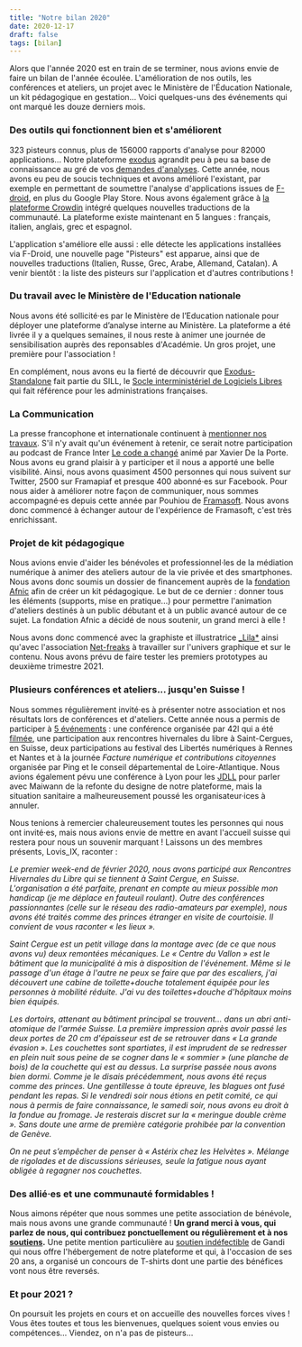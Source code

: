 ```yaml
---
title: "Notre bilan 2020"
date: 2020-12-17
draft: false
tags: [bilan]
---
```


Alors que l'année 2020 est en train de se terminer, nous avions envie de faire un bilan de l'année écoulée. L'amélioration de nos outils, les conférences et ateliers, un projet avec le Ministère de l'Éducation Nationale, un kit pédagogique en gestation... Voici quelques-uns des événements qui ont marqué les douze derniers mois. 

### Des outils qui fonctionnent bien et s'améliorent
323 pisteurs connus, plus de 156000 rapports d'analyse pour 82000 applications... Notre plateforme [exodus](https://reports.exodus-privacy.eu.org) agrandit peu à peu sa base de connaissance au gré de vos [demandes d'analyses](https://reports.exodus-privacy.eu.org/fr/analysis/submit/). Cette année, nous avons eu peu de soucis techniques et avons amélioré l'existant, par exemple en permettant de soumettre l'analyse d'applications issues de [F-droid](https://f-droid.org/), en plus du Google Play Store. Nous avons également grâce à [la plateforme Crowdin](https://crowdin.com/project/exodus-privacy) intégré quelques nouvelles traductions de la communauté. La plateforme existe maintenant en 5 langues : français, italien, anglais, grec et espagnol. 

L'application s'améliore  elle aussi : elle détecte les applications installées via F-Droid, une nouvelle page "Pisteurs" est apparue, ainsi que de nouvelles traductions (Italien, Russe, Grec, Arabe, Allemand, Catalan). A venir bientôt : la liste des pisteurs sur l'application et d'autres contributions !

### Du travail avec le Ministère de l'Education nationale

Nous avons été sollicité·es par le Ministère de l’Education nationale pour déployer une plateforme d’analyse interne au Ministère. La plateforme a été livrée il y a quelques semaines, il nous reste à animer une journée de sensibilisation auprès des reponsables d'Académie. Un gros projet, une première pour l'association !

En complément, nous avons eu la fierté de découvrir que [Exodus-Standalone](https://sill.etalab.gouv.fr/fr/software?id=199) fait partie du SILL, le [Socle interministériel de Logiciels Libres](https://sill.etalab.gouv.fr/fr/software) qui fait référence pour les administrations françaises. 

### La Communication

La presse francophone et internationale continuent à [mentionner nos travaux](https://exodus-privacy.eu.org/fr/page/press/). S'il n'y avait qu'un événement à retenir, ce serait notre participation au podcast de France Inter [Le code a changé](https://www.franceinter.fr/emissions/le-code-a-change/ils-cherchent-les-trucs-bizarres-qu-il-y-a-dans-vos-telephones-rencontre-avec-des-traqueurs-de-trackers) animé par Xavier De la Porte. Nous avons eu grand plaisir à y participer et il nous a apporté une belle visibilité. Ainsi, nous avons quasiment 4500 personnes qui nous suivent sur Twitter, 2500 sur Framapiaf et presque 400 abonné·es sur Facebook. 
Pour nous aider à améliorer notre façon de communiquer, nous sommes accompagné·es depuis cette année par Pouhiou de [Framasoft](https://framasoft.org/). Nous avons donc commencé à échanger autour de l'expérience de Framasoft, c'est très enrichissant. 

### Projet de kit pédagogique

Nous avions envie d'aider les bénévoles et professionnel·les de la médiation numérique à animer des ateliers autour de la vie privée et des smartphones. Nous avons donc soumis un dossier de financement auprès de la [fondation Afnic](https://www.fondation-afnic.fr/fr/Accueil.htm) afin de créer un kit pédagogique. Le but de ce dernier : donner tous les éléments (supports, mise en pratique...) pour permettre l'animation d'ateliers destinés à un public débutant et à un public avancé autour de ce sujet. La fondation Afnic a décidé de nous soutenir, un grand merci à elle !

Nous avons donc commencé avec la graphiste et illustratrice [_Lila*](https://lila.ink/) ainsi qu'avec l'association [Net-freaks](https://twitter.com/NetFreaksFr) à travailler sur l'univers graphique et sur le contenu. Nous avons prévu de faire tester les premiers prototypes au deuxième trimestre 2021.

### Plusieurs conférences et ateliers... jusqu'en Suisse !

Nous sommes régulièrement invité·es à présenter notre association et nos résultats lors de conférences et d'ateliers. Cette année nous a permis de participer à [5 événements](https://exodus-privacy.eu.org/fr/page/events/) : une conférence organisée par 42l qui a été [filmée](https://video.tedomum.net/videos/watch/2035a814-ecfe-4e67-8b6f-6d4438477efe), une participation aux rencontres hivernales du libre à Saint-Cergues, en Suisse, deux participations au festival des Libertés numériques à Rennes et Nantes et à la journée _Facture numérique et contributions citoyennes_ organisée par Ping et le conseil départemental de Loire-Atlantique. Nous avions également pévu une conférence à Lyon pour les [JDLL](https://www.jdll.org/) pour parler avec Maiwann de la refonte du designe de notre plateforme, mais la situation sanitaire a malheureusement poussé les organisateur·ices à annuler.

Nous tenions à remercier chaleureusement toutes les personnes qui nous ont invité·es, mais nous avions envie de mettre en avant l'accueil suisse qui restera pour nous un souvenir marquant ! Laissons un des membres présents, Lovis_IX, raconter : 

_Le premier week-end de février 2020, nous avons participé aux Rencontres Hivernales du Libre qui se tiennent à Saint Cergue, en Suisse. L'organisation a été parfaite, prenant en compte au mieux possible mon handicap (je me déplace en fauteuil roulant). Outre des conférences passionnantes (celle sur le réseau des radio-amateurs par exemple), nous avons été traités comme des princes étranger en visite de courtoisie. Il convient de vous raconter « les lieux »._

_Saint Cergue est un petit village dans la montage avec (de ce que nous avons vu) deux remontées mécaniques. Le « Centre du Vallon » est le bâtiment que la municipalité à mis à disposition de l'événement. Même si le passage d'un étage à l'autre ne peux se faire que par des escaliers, j'ai découvert une cabine de toilette+douche totalement équipée pour les personnes à mobilité réduite. J'ai vu des toilettes+douche d'hôpitaux moins bien équipés._

_Les dortoirs, attenant au bâtiment principal se trouvent… dans un abri anti-atomique de l'armée Suisse. La première impression après avoir passé les deux portes de 20 cm d'épaisseur est de se retrouver dans « La grande évasion ». Les couchettes sont spartiates, il est imprudent de se redresser en plein nuit sous peine de se cogner dans le « sommier » (une planche de bois) de la couchette qui est au dessus. La surprise passée nous avons bien dormi. Comme je le disais précédemment, nous avons été reçus comme des princes. Une gentillesse à toute épreuve, les blagues ont fusé pendant les repas. Si le vendredi soir nous étions en petit comité, ce qui nous à permis de faire connaissance, le samedi soir, nous avons eu droit à la fondue au fromage. Je resterais discret sur la « meringue double crème ». Sans doute une arme de première catégorie prohibée par la convention de Genève._

_On ne peut s’empêcher de penser à « Astérix chez les Helvètes ». Mélange de rigolades et de discussions sérieuses, seule la fatigue nous ayant obligée à regagner nos couchettes._

### Des allié·es et une communauté formidables !

Nous aimons répéter que nous sommes une petite association de bénévole, mais nous avons une grande communauté ! **Un grand merci à vous, qui parlez de nous, qui contribuez ponctuellement ou régulièrement et à nos [soutiens](https://exodus-privacy.eu.org/fr/page/supporters/).** Une petite mention particulière au [soutien indéfectible](https://news.gandi.net/fr/2020/02/les-projets-soutenus-partenaires-des-20-ans-gandi/) de Gandi qui nous offre l'hébergement de notre plateforme et qui, à l'occasion de ses 20 ans, a organisé un concours de T-shirts dont une partie des bénéfices vont nous être reversés. 

### Et pour 2021 ?

On poursuit les projets en cours et on accueille des nouvelles forces vives ! Vous êtes toutes et tous les bienvenues, quelques soient vous envies ou compétences… Viendez, on n'a pas de pisteurs…



